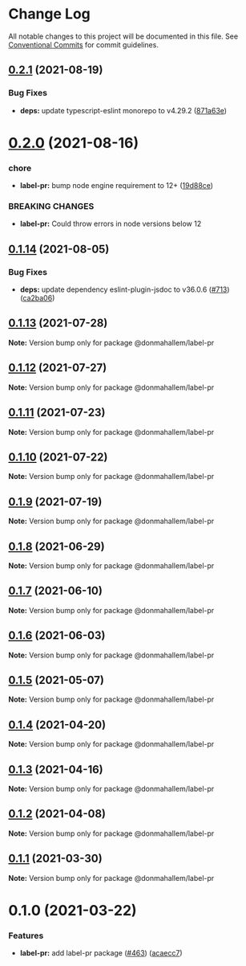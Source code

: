 # Change Log

All notable changes to this project will be documented in this file.
See [Conventional Commits](https://conventionalcommits.org) for commit guidelines.

## [0.2.1](https://github.com/donmahallem/js-libs/compare/@donmahallem/label-pr@0.2.0...@donmahallem/label-pr@0.2.1) (2021-08-19)


### Bug Fixes

* **deps:** update typescript-eslint monorepo to v4.29.2 ([871a63e](https://github.com/donmahallem/js-libs/commit/871a63ee706f59c9cf0c681a2582989edd9b1f28))





# [0.2.0](https://github.com/donmahallem/js-libs/compare/@donmahallem/label-pr@0.1.14...@donmahallem/label-pr@0.2.0) (2021-08-16)


### chore

* **label-pr:** bump node engine requirement to 12+ ([19d88ce](https://github.com/donmahallem/js-libs/commit/19d88ce8bd88367081d9d056b4a347de933b3793))


### BREAKING CHANGES

* **label-pr:** Could throw errors in node versions below 12





## [0.1.14](https://github.com/donmahallem/js-libs/compare/@donmahallem/label-pr@0.1.13...@donmahallem/label-pr@0.1.14) (2021-08-05)


### Bug Fixes

* **deps:** update dependency eslint-plugin-jsdoc to v36.0.6 ([#713](https://github.com/donmahallem/js-libs/issues/713)) ([ca2ba06](https://github.com/donmahallem/js-libs/commit/ca2ba06621b095c8c5a1245b108b56cafa9830f3))





## [0.1.13](https://github.com/donmahallem/js-libs/compare/@donmahallem/label-pr@0.1.12...@donmahallem/label-pr@0.1.13) (2021-07-28)

**Note:** Version bump only for package @donmahallem/label-pr





## [0.1.12](https://github.com/donmahallem/js-libs/compare/@donmahallem/label-pr@0.1.11...@donmahallem/label-pr@0.1.12) (2021-07-27)

**Note:** Version bump only for package @donmahallem/label-pr





## [0.1.11](https://github.com/donmahallem/js-libs/compare/@donmahallem/label-pr@0.1.10...@donmahallem/label-pr@0.1.11) (2021-07-23)

**Note:** Version bump only for package @donmahallem/label-pr





## [0.1.10](https://github.com/donmahallem/js-libs/compare/@donmahallem/label-pr@0.1.9...@donmahallem/label-pr@0.1.10) (2021-07-22)

**Note:** Version bump only for package @donmahallem/label-pr





## [0.1.9](https://github.com/donmahallem/js-libs/compare/@donmahallem/label-pr@0.1.8...@donmahallem/label-pr@0.1.9) (2021-07-19)

**Note:** Version bump only for package @donmahallem/label-pr






## [0.1.8](https://github.com/donmahallem/js-libs/compare/@donmahallem/label-pr@0.1.7...@donmahallem/label-pr@0.1.8) (2021-06-29)

**Note:** Version bump only for package @donmahallem/label-pr






## [0.1.7](https://github.com/donmahallem/js-libs/compare/@donmahallem/label-pr@0.1.6...@donmahallem/label-pr@0.1.7) (2021-06-10)

**Note:** Version bump only for package @donmahallem/label-pr






## [0.1.6](https://github.com/donmahallem/js-libs/compare/@donmahallem/label-pr@0.1.5...@donmahallem/label-pr@0.1.6) (2021-06-03)

**Note:** Version bump only for package @donmahallem/label-pr






## [0.1.5](https://github.com/donmahallem/js-libs/compare/@donmahallem/label-pr@0.1.4...@donmahallem/label-pr@0.1.5) (2021-05-07)

**Note:** Version bump only for package @donmahallem/label-pr






## [0.1.4](https://github.com/donmahallem/js-libs/compare/@donmahallem/label-pr@0.1.3...@donmahallem/label-pr@0.1.4) (2021-04-20)

**Note:** Version bump only for package @donmahallem/label-pr






## [0.1.3](https://github.com/donmahallem/js-libs/compare/@donmahallem/label-pr@0.1.2...@donmahallem/label-pr@0.1.3) (2021-04-16)

**Note:** Version bump only for package @donmahallem/label-pr






## [0.1.2](https://github.com/donmahallem/js-libs/compare/@donmahallem/label-pr@0.1.1...@donmahallem/label-pr@0.1.2) (2021-04-08)

**Note:** Version bump only for package @donmahallem/label-pr






## [0.1.1](https://github.com/donmahallem/js-libs/compare/@donmahallem/label-pr@0.1.0...@donmahallem/label-pr@0.1.1) (2021-03-30)

**Note:** Version bump only for package @donmahallem/label-pr






# 0.1.0 (2021-03-22)


### Features

* **label-pr:** add label-pr package ([#463](https://github.com/donmahallem/js-libs/issues/463)) ([acaecc7](https://github.com/donmahallem/js-libs/commit/acaecc7a09cfbd10756560607fa983a4d6330e27))

